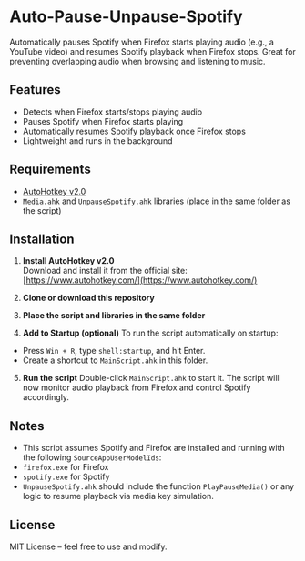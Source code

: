 # Auto-Pause-Unpause-Spotify

Automatically pauses Spotify when Firefox starts playing audio (e.g., a YouTube video) and resumes Spotify playback when Firefox stops. Great for preventing overlapping audio when browsing and listening to music.

## Features

- Detects when Firefox starts/stops playing audio
- Pauses Spotify when Firefox starts playing
- Automatically resumes Spotify playback once Firefox stops
- Lightweight and runs in the background

## Requirements

- [AutoHotkey v2.0](https://www.autohotkey.com/)
- `Media.ahk` and `UnpauseSpotify.ahk` libraries (place in the same folder as the script)

## Installation

1. **Install AutoHotkey v2.0**  
   Download and install it from the official site: [https://www.autohotkey.com/](https://www.autohotkey.com/)

2. **Clone or download this repository**

3. **Place the script and libraries in the same folder**

4. **Add to Startup (optional)**
To run the script automatically on startup:
- Press `Win + R`, type `shell:startup`, and hit Enter.
- Create a shortcut to `MainScript.ahk` in this folder.

5. **Run the script**
Double-click `MainScript.ahk` to start it. The script will now monitor audio playback from Firefox and control Spotify accordingly.

## Notes

- This script assumes Spotify and Firefox are installed and running with the following `SourceAppUserModelIds`:
- `firefox.exe` for Firefox
- `spotify.exe` for Spotify
- `UnpauseSpotify.ahk` should include the function `PlayPauseMedia()` or any logic to resume playback via media key simulation.

## License

MIT License – feel free to use and modify.
